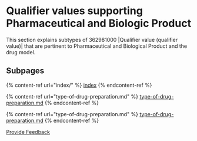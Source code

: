 # Qualifier values supporting Pharmaceutical and Biologic Product

This section explains subtypes of 362981000 |Qualifier value (qualifier value)| that are pertinent to Pharmaceutical and Biological Product and the drug model.

## Subpages

{% content-ref url="index/" %}
[index](index/)
{% endcontent-ref %}

{% content-ref url="type-of-drug-preparation.md" %}
[type-of-drug-preparation.md](type-of-drug-preparation.md)
{% endcontent-ref %}

{% content-ref url="type-of-drug-preparation.md" %}
[type-of-drug-preparation.md](type-of-drug-preparation.md)
{% endcontent-ref %}







<a href="https://docs.google.com/forms/d/e/1FAIpQLScTmbZIf0UEQwYDkY27EEWBkaiYkHSbR0_9DmFrMLXoQLyL7Q/viewform?usp=pp_url&entry.1767247133=SCT+Editorial+Guide&entry.670899847=Qualifier%20values%20supporting%20Pharmaceutical%20and%20Biologic%20Product" class="button primary">Provide Feedback</a>
